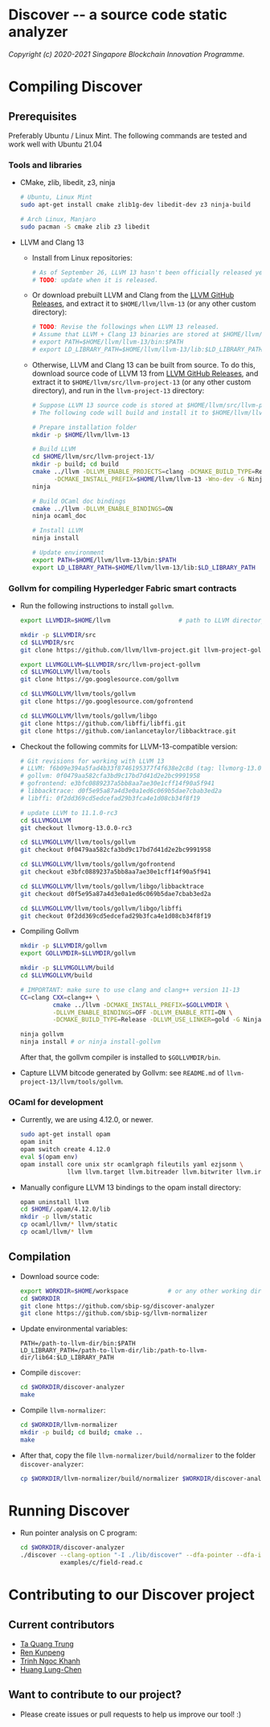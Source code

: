 Discover -- a source code static analyzer
=====================================================

*Copyright (c) 2020-2021 Singapore Blockchain Innovation Programme.*


# Compiling Discover

## Prerequisites

Preferably Ubuntu / Linux Mint. The following commands are tested and work well
with Ubuntu 21.04

### Tools and libraries

- CMake, zlib, libedit, z3, ninja

  ``` sh
  # Ubuntu, Linux Mint
  sudo apt-get install cmake zlib1g-dev libedit-dev z3 ninja-build

  # Arch Linux, Manjaro
  sudo pacman -S cmake zlib z3 libedit
  ```

- LLVM and Clang 13

  + Install from Linux repositories:

    ``` sh
    # As of September 26, LLVM 13 hasn't been officially released yet.
    # TODO: update when it is released.
    ```

  + Or download prebuilt LLVM and Clang from the [LLVM GitHub Releases](https://github.com/llvm/llvm-project-13/releases),
    and extract it to `$HOME/llvm/llvm-13` (or any other custom directory):

    ``` sh
    # TODO: Revise the followings when LLVM 13 released.
    # Assume that LLVM + Clang 13 binaries are stored at $HOME/llvm/llvm-13/
    # export PATH=$HOME/llvm/llvm-13/bin:$PATH
    # export LD_LIBRARY_PATH=$HOME/llvm/llvm-13/lib:$LD_LIBRARY_PATH
    ```

  + Otherwise, LLVM and Clang 13 can be built from source. To do this, download
    source code of LLVM 13 from [LLVM GitHub Releases](https://github.com/llvm/llvm-project-13/releases), and extract it to
    `$HOME/llvm/src/llvm-project-13` (or any other custom directory), and run
    in the `llvm-project-13` directory:

    ``` sh
    # Suppose LLVM 13 source code is stored at $HOME/llvm/src/llvm-project-13/
    # The following code will build and install it to $HOME/llvm/llvm-13.

    # Prepare installation folder
    mkdir -p $HOME/llvm/llvm-13

    # Build LLVM
    cd $HOME/llvm/src/llvm-project-13/
    mkdir -p build; cd build
    cmake ../llvm -DLLVM_ENABLE_PROJECTS=clang -DCMAKE_BUILD_TYPE=Release \
          -DCMAKE_INSTALL_PREFIX=$HOME/llvm/llvm-13 -Wno-dev -G Ninja
    ninja

    # Build OCaml doc bindings
    cmake ../llvm -DLLVM_ENABLE_BINDINGS=ON
    ninja ocaml_doc

    # Install LLVM
    ninja install

    # Update environment
    export PATH=$HOME/llvm/llvm-13/bin:$PATH
    export LD_LIBRARY_PATH=$HOME/llvm/llvm-13/lib:$LD_LIBRARY_PATH
    ```

### Gollvm for compiling Hyperledger Fabric smart contracts


- Run the following instructions to install `gollvm`.

  ``` sh
  export LLVMDIR=$HOME/llvm                   # path to LLVM directory

  mkdir -p $LLVMDIR/src
  cd $LLVMDIR/src
  git clone https://github.com/llvm/llvm-project.git llvm-project-gollvm

  export LLVMGOLLVM=$LLVMDIR/src/llvm-project-gollvm
  cd $LLVMGOLLVM/llvm/tools
  git clone https://go.googlesource.com/gollvm

  cd $LLVMGOLLVM/llvm/tools/gollvm
  git clone https://go.googlesource.com/gofrontend

  cd $LLVMGOLLVM/llvm/tools/gollvm/libgo
  git clone https://github.com/libffi/libffi.git
  git clone https://github.com/ianlancetaylor/libbacktrace.git
  ```
- Checkout the following commits for LLVM-13-compatible version:

  ``` sh
  # Git revisions for working with LLVM 13
  # LLVM: f6b09e394a5fad4b33f8746195377f4f638e2c8d (tag: llvmorg-13.0.0-rc3)
  # gollvm: 0f0479aa582cfa3bd9c17bd7d41d2e2bc9991958
  # gofrontend: e3bfc0889237a5bb8aa7ae30e1cff14f90a5f941
  # libbacktrace: d0f5e95a87a4d3e0a1ed6c069b5dae7cbab3ed2a
  # libffi: 0f2dd369cd5edcefad29b3fca4e1d08cb34f8f19

  # update LLVM to 11.1.0-rc3
  cd $LLVMGOLLVM
  git checkout llvmorg-13.0.0-rc3

  cd $LLVMGOLLVM/llvm/tools/gollvm
  git checkout 0f0479aa582cfa3bd9c17bd7d41d2e2bc9991958

  cd $LLVMGOLLVM/llvm/tools/gollvm/gofrontend
  git checkout e3bfc0889237a5bb8aa7ae30e1cff14f90a5f941

  cd $LLVMGOLLVM/llvm/tools/gollvm/libgo/libbacktrace
  git checkout d0f5e95a87a4d3e0a1ed6c069b5dae7cbab3ed2a

  cd $LLVMGOLLVM/llvm/tools/gollvm/libgo/libffi
  git checkout 0f2dd369cd5edcefad29b3fca4e1d08cb34f8f19

  ```

- Compiling Gollvm

  ``` sh
  mkdir -p $LLVMDIR/gollvm
  export GOLLVMDIR=$LLVMDIR/gollvm

  mkdir -p $LLVMGOLLVM/build
  cd $LLVMGOLLVM/build

  # IMPORTANT: make sure to use clang and clang++ version 11-13
  CC=clang CXX=clang++ \
           cmake ../llvm -DCMAKE_INSTALL_PREFIX=$GOLLVMDIR \
           -DLLVM_ENABLE_BINDINGS=OFF -DLLVM_ENABLE_RTTI=ON \
           -DCMAKE_BUILD_TYPE=Release -DLLVM_USE_LINKER=gold -G Ninja

  ninja gollvm
  ninja install # or ninja install-gollvm
  ```

  After that, the gollvm compiler is installed to `$GOLLVMDIR/bin`.

- Capture LLVM bitcode generated by Gollvm: see `README.md` of
  `llvm-project-13/llvm/tools/gollvm`.

### OCaml for development

- Currently, we are using 4.12.0, or newer.

  ``` sh
  sudo apt-get install opam
  opam init
  opam switch create 4.12.0
  eval $(opam env)
  opam install core unix str ocamlgraph fileutils yaml ezjsonm \
               llvm llvm.target llvm.bitreader llvm.bitwriter llvm.irreader
  ```

- Manually configure LLVM 13 bindings to the opam install directory:

  ``` sh
  opam uninstall llvm
  cd $HOME/.opam/4.12.0/lib
  mkdir -p llvm/static
  cp ocaml/llvm/* llvm/static
  cp ocaml/llvm/* llvm
  ```

## Compilation

- Download source code:

  ``` sh
  export WORKDIR=$HOME/workspace           # or any other working directory
  cd $WORKDIR
  git clone https://github.com/sbip-sg/discover-analyzer
  git clone https://github.com/sbip-sg/llvm-normalizer
  ```

- Update environmental variables:
  ```
  PATH=/path-to-llvm-dir/bin:$PATH
  LD_LIBRARY_PATH=/path-to-llvm-dir/lib:/path-to-llvm-dir/lib64:$LD_LIBRARY_PATH
  ```

- Compile `discover`:

  ``` sh
  cd $WORKDIR/discover-analyzer
  make
  ```

- Compile `llvm-normalizer`:

  ``` sh
  cd $WORKDIR/llvm-normalizer
  mkdir -p build; cd build; cmake ..
  make
  ```

- After that, copy the file `llvm-normalizer/build/normalizer` to the folder
  `discover-analyzer`:

  ``` sh
  cp $WORKDIR/llvm-normalizer/build/normalizer $WORKDIR/discover-analyzer/
  ```

# Running Discover

- Run pointer analysis on C program:

  ``` sh
  cd $WORKDIR/discover-analyzer
  ./discover --clang-option "-I ./lib/discover" --dfa-pointer --dfa-inter \
             examples/c/field-read.c
  ```

# Contributing to our Discover project

## Current contributors

- [Ta Quang Trung](https://github.com/taquangtrung/)
- [Ren Kunpeng](https://github.com/kunpengren)
- [Trinh Ngoc Khanh](https://github.com/tnkhanh)
- [Huang Lung-Chen](https://github.com/lung21)

## Want to contribute to our project?

- Please create issues or pull requests to help us improve our tool! :)
